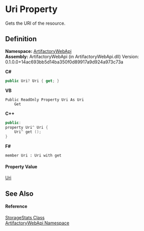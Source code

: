 # Uri Property


Gets the URI of the resource.



## Definition
**Namespace:** <a href="75b20af6-7197-02a5-e38f-f7b15eac4732">ArtifactoryWebApi</a>  
**Assembly:** ArtifactoryWebApi (in ArtifactoryWebApi.dll) Version: 0.1.0.0+14ac693bb5d14ba350f0d89917a9d924a973c73a

**C#**
``` C#
public Uri? Uri { get; }
```
**VB**
``` VB
Public ReadOnly Property Uri As Uri
	Get
```
**C++**
``` C++
public:
property Uri^ Uri {
	Uri^ get ();
}
```
**F#**
``` F#
member Uri : Uri with get
```



#### Property Value
<a href="https://learn.microsoft.com/dotnet/api/system.uri" target="_blank" rel="noopener noreferrer">Uri</a>

## See Also


#### Reference
<a href="d9825d9c-79c3-11ba-00f7-82e9b95040c7">StorageStats Class</a>  
<a href="75b20af6-7197-02a5-e38f-f7b15eac4732">ArtifactoryWebApi Namespace</a>  
